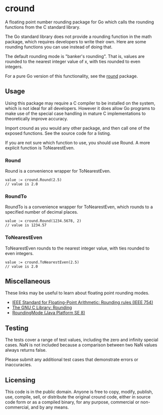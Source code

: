 # cround

A floating point number rounding package for Go which calls the rounding functions from the C standard library.

The Go standard library does not provide a rounding function in the math package, which requires developers to write their own. Here are some rounding functions you can use instead of doing that.

The default rounding mode is "banker's rounding". That is, values are rounded to the nearest integer value of x, with ties rounded to even integers.

For a pure Go version of this functionality, see the [round](http://github.com/mhale/round) package.

## Usage

Using this package may require a C compiler to be installed on the system, which is not ideal for all developers. However it does allow Go programs to make use of the special case handling in mature C implementations to theoretically improve accuracy.

Import cround as you would any other package, and then call one of the exposed functions. See the source code for a listing.

If you are not sure which function to use, you should use Round. A more explicit function is ToNearestEven.

### Round

Round is a convenience wrapper for ToNearestEven.

```
value := cround.Round(2.5)
// value is 2.0
```

### RoundTo

RoundTo is a convenience wrapper for ToNearestEven, which rounds to a specified number of decimal places.

```
value := cround.Round(1234.5678, 2)
// value is 1234.57
```

### ToNearestEven

ToNearestEven rounds to the nearest integer value, with ties rounded to even integers.

```
value := cround.ToNearestEven(2.5)
// value is 2.0
```

## Miscellaneous

These links may be useful to learn about floating point rounding modes.

* [IEEE Standard for Floating-Point Arithmetic: Rounding rules (IEEE 754)](https://en.wikipedia.org/wiki/IEEE_floating_point#Rounding_rules)
* [The GNU C Library: Rounding](https://www.gnu.org/software/libc/manual/html_node/Rounding.html)
* [RoundingMode (Java Platform SE 8)](https://docs.oracle.com/javase/8/docs/api/java/math/RoundingMode.html)

## Testing

The tests cover a range of test values, including the zero and infinity special cases. NaN is not included because a comparison between two NaN values always returns false. 

Please submit any additional test cases that demonstrate errors or inaccuracies.

## Licensing

This code is in the public domain. Anyone is free to copy, modify, publish, use, compile, sell, or distribute the original cround code, either in source code form or as a compiled binary, for any purpose, commercial or non-commercial, and by any means.